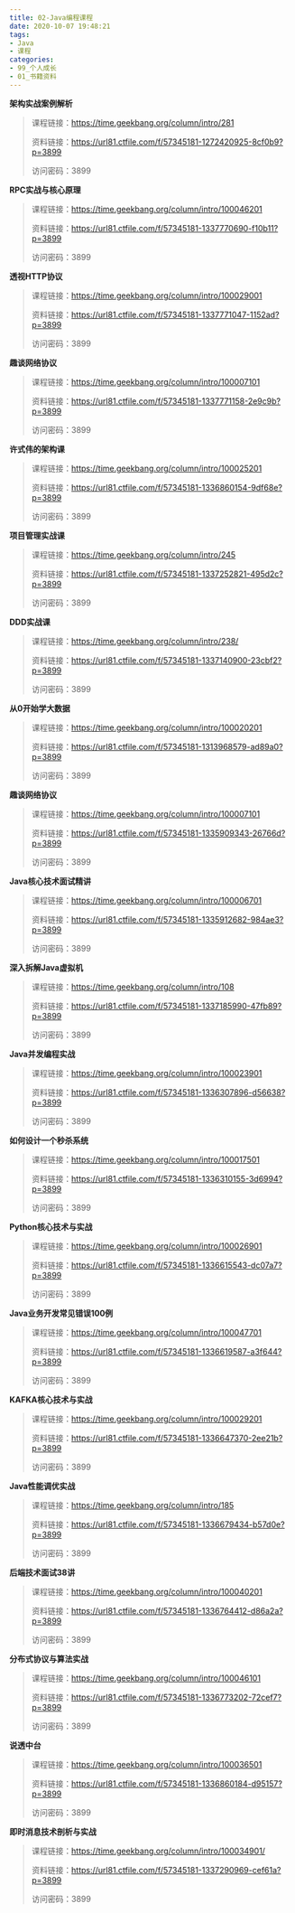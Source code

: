 ```yaml
---
title: 02-Java编程课程
date: 2020-10-07 19:48:21
tags:
- Java
- 课程
categories:
- 99_个人成长
- 01_书籍资料
---
```






<p><strong>架构实战案例解析</strong></p>
<blockquote>
<p>课程链接：<a target="_blank" rel="noopener" href="https://time.geekbang.org/column/intro/281">https://time.geekbang.org/column/intro/281</a></p>
<p>资料链接：<a target="_blank" rel="noopener" href="https://url81.ctfile.com/f/57345181-1272420925-8cf0b9?p=3899">https://url81.ctfile.com/f/57345181-1272420925-8cf0b9?p=3899</a></p>
<p>访问密码：3899</p>
</blockquote>
<p><strong>RPC实战与核心原理</strong></p>
<blockquote>
<p>课程链接：<a target="_blank" rel="noopener" href="https://time.geekbang.org/column/intro/100046201">https://time.geekbang.org/column/intro/100046201</a></p>
<p>资料链接：<a target="_blank" rel="noopener" href="https://url81.ctfile.com/f/57345181-1337770690-f10b11?p=3899">https://url81.ctfile.com/f/57345181-1337770690-f10b11?p=3899</a></p>
<p>访问密码：3899</p>
</blockquote>
<p><strong>透视HTTP协议</strong></p>
<blockquote>
<p>课程链接：<a target="_blank" rel="noopener" href="https://time.geekbang.org/column/intro/100029001">https://time.geekbang.org/column/intro/100029001</a></p>
<p>资料链接：<a target="_blank" rel="noopener" href="https://url81.ctfile.com/f/57345181-1337771047-1152ad?p=3899">https://url81.ctfile.com/f/57345181-1337771047-1152ad?p=3899</a></p>
<p>访问密码：3899</p>
</blockquote>
<p><strong>趣谈网络协议</strong></p>
<blockquote>
<p>课程链接：<a target="_blank" rel="noopener" href="https://time.geekbang.org/column/intro/100007101">https://time.geekbang.org/column/intro/100007101</a></p>
<p>资料链接：<a target="_blank" rel="noopener" href="https://url81.ctfile.com/f/57345181-1337771158-2e9c9b?p=3899">https://url81.ctfile.com/f/57345181-1337771158-2e9c9b?p=3899</a></p>
<p>访问密码：3899</p>
</blockquote>
<p><strong>许式伟的架构课</strong></p>
<blockquote>
<p>课程链接：<a target="_blank" rel="noopener" href="https://time.geekbang.org/column/intro/100025201">https://time.geekbang.org/column/intro/100025201</a></p>
<p>资料链接：<a target="_blank" rel="noopener" href="https://url81.ctfile.com/f/57345181-1336860154-9df68e?p=3899">https://url81.ctfile.com/f/57345181-1336860154-9df68e?p=3899</a></p>
<p>访问密码：3899</p>
</blockquote>
<p><strong>项目管理实战课</strong></p>
<blockquote>
<p>课程链接：<a target="_blank" rel="noopener" href="https://time.geekbang.org/column/intro/245">https://time.geekbang.org/column/intro/245</a></p>
<p>资料链接：<a target="_blank" rel="noopener" href="https://url81.ctfile.com/f/57345181-1337252821-495d2c?p=3899">https://url81.ctfile.com/f/57345181-1337252821-495d2c?p=3899</a></p>
<p>访问密码：3899</p>
</blockquote>
<p><strong>DDD实战课</strong></p>
<blockquote>
<p>课程链接：<a target="_blank" rel="noopener" href="https://time.geekbang.org/column/intro/238/">https://time.geekbang.org/column/intro/238/</a></p>
<p>资料链接：<a target="_blank" rel="noopener" href="https://url81.ctfile.com/f/57345181-1337140900-23cbf2?p=3899">https://url81.ctfile.com/f/57345181-1337140900-23cbf2?p=3899</a></p>
<p>访问密码：3899</p>
</blockquote>
<p><strong>从0开始学大数据</strong></p>
<blockquote>
<p>课程链接：<a target="_blank" rel="noopener" href="https://time.geekbang.org/column/intro/100020201">https://time.geekbang.org/column/intro/100020201</a></p>
<p>资料链接：<a target="_blank" rel="noopener" href="https://url81.ctfile.com/f/57345181-1313968579-ad89a0?p=3899">https://url81.ctfile.com/f/57345181-1313968579-ad89a0?p=3899</a></p>
<p>访问密码：3899</p>
</blockquote>
<p><strong>趣谈网络协议</strong></p>
<blockquote>
<p>课程链接：<a target="_blank" rel="noopener" href="https://time.geekbang.org/column/intro/100007101">https://time.geekbang.org/column/intro/100007101</a></p>
<p>资料链接：<a target="_blank" rel="noopener" href="https://url81.ctfile.com/f/57345181-1335909343-26766d?p=3899">https://url81.ctfile.com/f/57345181-1335909343-26766d?p=3899</a></p>
<p>访问密码：3899</p>
</blockquote>
<p><strong>Java核心技术面试精讲</strong></p>
<blockquote>
<p>课程链接：<a target="_blank" rel="noopener" href="https://time.geekbang.org/column/intro/100006701">https://time.geekbang.org/column/intro/100006701</a></p>
<p>资料链接：<a target="_blank" rel="noopener" href="https://url81.ctfile.com/f/57345181-1335912682-984ae3?p=3899">https://url81.ctfile.com/f/57345181-1335912682-984ae3?p=3899</a></p>
<p>访问密码：3899</p>
</blockquote>
<p><strong>深入拆解Java虚拟机</strong></p>
<blockquote>
<p>课程链接：<a target="_blank" rel="noopener" href="https://time.geekbang.org/column/intro/108">https://time.geekbang.org/column/intro/108</a></p>
<p>资料链接：<a target="_blank" rel="noopener" href="https://url81.ctfile.com/f/57345181-1337185990-47fb89?p=3899">https://url81.ctfile.com/f/57345181-1337185990-47fb89?p=3899</a></p>
<p>访问密码：3899</p>
</blockquote>
<p><strong>Java并发编程实战</strong></p>
<blockquote>
<p>课程链接：<a target="_blank" rel="noopener" href="https://time.geekbang.org/column/intro/100023901">https://time.geekbang.org/column/intro/100023901</a></p>
<p>资料链接：<a target="_blank" rel="noopener" href="https://url81.ctfile.com/f/57345181-1336307896-d56638?p=3899">https://url81.ctfile.com/f/57345181-1336307896-d56638?p=3899</a></p>
<p>访问密码：3899</p>
</blockquote>
<p><strong>如何设计一个秒杀系统</strong></p>
<blockquote>
<p>课程链接：<a target="_blank" rel="noopener" href="https://time.geekbang.org/column/intro/100017501">https://time.geekbang.org/column/intro/100017501</a></p>
<p>资料链接：<a target="_blank" rel="noopener" href="https://url81.ctfile.com/f/57345181-1336310155-3d6994?p=3899">https://url81.ctfile.com/f/57345181-1336310155-3d6994?p=3899</a></p>
<p>访问密码：3899</p>
</blockquote>
<p><strong>Python核心技术与实战</strong></p>
<blockquote>
<p>课程链接：<a target="_blank" rel="noopener" href="https://time.geekbang.org/column/intro/100026901">https://time.geekbang.org/column/intro/100026901</a></p>
<p>资料链接：<a target="_blank" rel="noopener" href="https://url81.ctfile.com/f/57345181-1336615543-dc07a7?p=3899">https://url81.ctfile.com/f/57345181-1336615543-dc07a7?p=3899</a></p>
<p>访问密码：3899</p>
</blockquote>
<p><strong>Java业务开发常见错误100例</strong></p>
<blockquote>
<p>课程链接：<a target="_blank" rel="noopener" href="https://time.geekbang.org/column/intro/100047701">https://time.geekbang.org/column/intro/100047701</a></p>
<p>资料链接：<a target="_blank" rel="noopener" href="https://url81.ctfile.com/f/57345181-1336619587-a3f644?p=3899">https://url81.ctfile.com/f/57345181-1336619587-a3f644?p=3899</a></p>
<p>访问密码：3899</p>
</blockquote>
<p><strong>KAFKA核心技术与实战</strong></p>
<blockquote>
<p>课程链接：<a target="_blank" rel="noopener" href="https://time.geekbang.org/column/intro/100029201">https://time.geekbang.org/column/intro/100029201</a></p>
<p>资料链接：<a target="_blank" rel="noopener" href="https://url81.ctfile.com/f/57345181-1336647370-2ee21b?p=3899">https://url81.ctfile.com/f/57345181-1336647370-2ee21b?p=3899</a></p>
<p>访问密码：3899</p>
</blockquote>
<p><strong>Java性能调优实战</strong></p>
<blockquote>
<p>课程链接：<a target="_blank" rel="noopener" href="https://time.geekbang.org/column/intro/185">https://time.geekbang.org/column/intro/185</a></p>
<p>资料链接：<a target="_blank" rel="noopener" href="https://url81.ctfile.com/f/57345181-1336679434-b57d0e?p=3899">https://url81.ctfile.com/f/57345181-1336679434-b57d0e?p=3899</a></p>
<p>访问密码：3899</p>
</blockquote>
<p><strong>后端技术面试38讲</strong></p>
<blockquote>
<p>课程链接：<a target="_blank" rel="noopener" href="https://time.geekbang.org/column/intro/100040201">https://time.geekbang.org/column/intro/100040201</a></p>
<p>资料链接：<a target="_blank" rel="noopener" href="https://url81.ctfile.com/f/57345181-1336764412-d86a2a?p=3899">https://url81.ctfile.com/f/57345181-1336764412-d86a2a?p=3899</a></p>
<p>访问密码：3899</p>
</blockquote>
<p><strong>分布式协议与算法实战</strong></p>
<blockquote>
<p>课程链接：<a target="_blank" rel="noopener" href="https://time.geekbang.org/column/intro/100046101">https://time.geekbang.org/column/intro/100046101</a></p>
<p>资料链接：<a target="_blank" rel="noopener" href="https://url81.ctfile.com/f/57345181-1336773202-72cef7?p=3899">https://url81.ctfile.com/f/57345181-1336773202-72cef7?p=3899</a></p>
<p>访问密码：3899</p>
</blockquote>
<p><strong>说透中台</strong></p>
<blockquote>
<p>课程链接：<a target="_blank" rel="noopener" href="https://time.geekbang.org/column/intro/100036501">https://time.geekbang.org/column/intro/100036501</a></p>
<p>资料链接：<a target="_blank" rel="noopener" href="https://url81.ctfile.com/f/57345181-1336860184-d95157?p=3899">https://url81.ctfile.com/f/57345181-1336860184-d95157?p=3899</a></p>
<p>访问密码：3899</p>
</blockquote>
<p><strong>即时消息技术剖析与实战</strong></p>
<blockquote>
<p>课程链接：<a target="_blank" rel="noopener" href="https://time.geekbang.org/column/intro/100034901/">https://time.geekbang.org/column/intro/100034901/</a></p>
<p>资料链接：<a target="_blank" rel="noopener" href="https://url81.ctfile.com/f/57345181-1337290969-cef61a?p=3899">https://url81.ctfile.com/f/57345181-1337290969-cef61a?p=3899</a></p>
<p>访问密码：3899</p>
</blockquote>